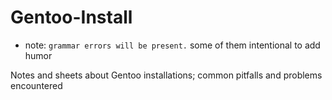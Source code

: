 # Gentoo-Install

- note: `grammar errors will be present.` some of them intentional to add humor

Notes and sheets about Gentoo installations; common pitfalls and problems encountered

